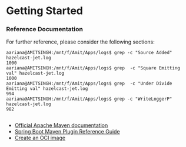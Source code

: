 # Getting Started

### Reference Documentation
For further reference, please consider the following sections:
````aidl
aariana@AMITSINGH:/mnt/f/Amit/Apps/logs$ grep -c "Source Added" hazelcast-jet.log
1000
aariana@AMITSINGH:/mnt/f/Amit/Apps/logs$ grep  -c "Square Emitting val" hazelcast-jet.log
1000
aariana@AMITSINGH:/mnt/f/Amit/Apps/logs$ grep  -c "Under Divide Emitting val" hazelcast-jet.log
994
aariana@AMITSINGH:/mnt/f/Amit/Apps/logs$ grep -c "WriteLoggerP" hazelcast-jet.log
982


````

* [Official Apache Maven documentation](https://maven.apache.org/guides/index.html)
* [Spring Boot Maven Plugin Reference Guide](https://docs.spring.io/spring-boot/docs/3.2.5/maven-plugin/reference/html/)
* [Create an OCI image](https://docs.spring.io/spring-boot/docs/3.2.5/maven-plugin/reference/html/#build-image)

